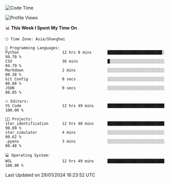 <!--START_SECTION:waka-->
![Code Time](http://img.shields.io/badge/Code%20Time-1%2C476%20hrs%209%20mins-blue)

![Profile Views](http://img.shields.io/badge/Profile%20Views-0-blue)

📊 **This Week I Spent My Time On** 

```text
🕑︎ Time Zone: Asia/Shanghai

💬 Programming Languages: 
Python                   12 hrs 8 mins       ████████████████████████░   94.70 % 
CSV                      36 mins             █░░░░░░░░░░░░░░░░░░░░░░░░   04.79 % 
Markdown                 2 mins              ░░░░░░░░░░░░░░░░░░░░░░░░░   00.38 % 
Git Config               0 secs              ░░░░░░░░░░░░░░░░░░░░░░░░░   00.08 % 
JSON                     0 secs              ░░░░░░░░░░░░░░░░░░░░░░░░░   00.05 % 

🔥 Editors: 
VS Code                  12 hrs 49 mins      █████████████████████████   100.00 % 

🐱‍💻 Projects: 
star_identification      12 hrs 40 mins      █████████████████████████   98.89 % 
star_simulator           4 mins              ░░░░░░░░░░░░░░░░░░░░░░░░░   00.62 % 
.pyenv                   3 mins              ░░░░░░░░░░░░░░░░░░░░░░░░░   00.48 % 

💻 Operating System: 
WSL                      12 hrs 49 mins      █████████████████████████   100.00 % 
```


 Last Updated on 29/01/2024 16:23:52 UTC
<!--END_SECTION:waka-->